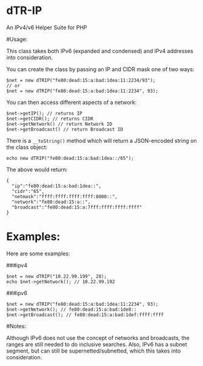 dTR-IP
===============

An IPv4/v6 Helper Suite for PHP

#Usage:

This class takes both IPv6 (expanded and condensed) and IPv4 addresses into consideration.

You can create the class by passing an IP and CIDR mask one of two ways:

    $net = new dTRIP("fe80:dead:15:a:bad:1dea:11:2234/93");
    // or
    $net = new dTRIP("fe80:dead:15:a:bad:1dea:11:2234", 93);

You can then access different aspects of a network:

    $net->getIP(); // returns IP
    $net->getCIDR(); // returns CIDR
    $net->getNetwork() // return Network ID
    $net->getBroadcast() // return Broadcast ID
    
There is a `__toString()` method which will return a JSON-encoded string on the class object:

    echo new dTRIP("fe80:dead:15:a:bad:1dea::/65");
    
The above would return:

    {
      "ip":"fe80:dead:15:a:bad:1dea::",
      "cidr":"65",
      "netmask":"ffff:ffff:ffff:ffff:8000::",
      "network":"fe80:dead:15:a::",
      "broadcast":"fe80:dead:15:a:7fff:ffff:ffff:ffff"
    }

# Examples:

Here are some examples:

###ipv4

    $net = new dTRIP("10.22.99.199", 28);
    echo $net->getNetwork(); // 10.22.99.192

###ipv6

    $net = new dTRIP("fe80:dead:15:a:bad:1dea:11:2234", 93);
    $net->getNetwork(); // fe80:dead:15:a:bad:1de8::
    $net->getBroadcast(); // fe80:dead:15:a:bad:1def:ffff:ffff
    
#Notes:

Although IPv6 does not use the concept of networks and broadcasts, the ranges are still needed to do inclusive searches. Also, IPv6 has a subnet segment, but can still be supernetted/subnetted, which this takes into consideration.
